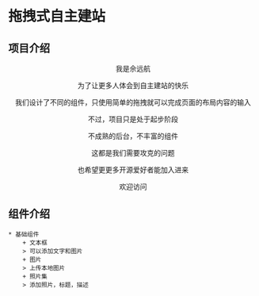 # 拖拽式自主建站
## 项目介绍
  <p align="center">我是佘远航</p>
  <p align="center">为了让更多人体会到自主建站的快乐</p>
  <p align="center">我们设计了不同的组件，只使用简单的拖拽就可以完成页面的布局内容的输入</p>
  <p align="center">不过，项目只是处于起步阶段</p>
  <p align="center">不成熟的后台，不丰富的组件</p>
  <p align="center">这都是我们需要攻克的问题</p>
  <p align="center">也希望更更多开源爱好者能加入进来</p>
  <p align="center">欢迎访问</p>
	
## 组件介绍
	* 基础组件
		+ 文本框 
        > 可以添加文字和图片
		+ 图片
        > 上传本地图片
		+ 照片集
        > 添加照片，标题，描述
